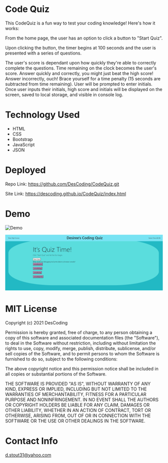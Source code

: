 # Code Quiz

This CodeQuiz is a fun way to test your coding knowledge!  Here's how it works:

From the home page, the user has an option to click a button to "Start Quiz".

Upon clicking the button, the timer begins at 100 seconds and the user is presented with a series of questions. 

The user's score is dependant upon how quickly they're able to correctly complete the questions.  Time remaining on the clock becomes the user's score.  Answer quickly and correctly, you might just beat the high score! Answer incorrectly, ouch!  Brace yourself for a time penalty (15 seconds are subtracted from time remaining).  User will be prompted to enter initials.  Once user inputs their initials,  high score and initials will be displayed on the screen, saved to local storage, and visible in console log.  

# Technology Used

* HTML
* CSS
* Bootstrap
* JavaScript
* JSON

# Deployed

Repo Link:  https://github.com/DesCoding/CodeQuiz.git

Site Link:  https://descoding.github.io/CodeQuiz/index.html

# Demo
![Demo](Assets/Quiz.gif)

![Demo](Assets/QUIZDEMO.png)

# MIT License

Copyright (c) 2021 DesCoding

Permission is hereby granted, free of charge, to any person obtaining a copy
of this software and associated documentation files (the "Software"), to deal
in the Software without restriction, including without limitation the rights
to use, copy, modify, merge, publish, distribute, sublicense, and/or sell
copies of the Software, and to permit persons to whom the Software is
furnished to do so, subject to the following conditions:

The above copyright notice and this permission notice shall be included in all
copies or substantial portions of the Software.

THE SOFTWARE IS PROVIDED "AS IS", WITHOUT WARRANTY OF ANY KIND, EXPRESS OR
IMPLIED, INCLUDING BUT NOT LIMITED TO THE WARRANTIES OF MERCHANTABILITY,
FITNESS FOR A PARTICULAR PURPOSE AND NONINFRINGEMENT. IN NO EVENT SHALL THE
AUTHORS OR COPYRIGHT HOLDERS BE LIABLE FOR ANY CLAIM, DAMAGES OR OTHER
LIABILITY, WHETHER IN AN ACTION OF CONTRACT, TORT OR OTHERWISE, ARISING FROM,
OUT OF OR IN CONNECTION WITH THE SOFTWARE OR THE USE OR OTHER DEALINGS IN THE
SOFTWARE.

# Contact Info
d.stout31@yahoo.com